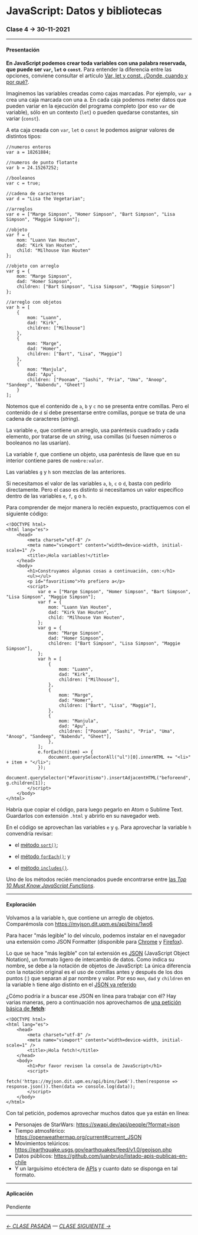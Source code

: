 # JavaScript: Datos y bibliotecas

### Clase 4 → 30-11-2021

- - - - - - - 

#### Presentación

**En JavaScript podemos crear toda variables con una palabra reservada, que puede ser `var`, `let` o `const`**. Para entender la diferencia entre las opciones, conviene consultar el artículo [Var, let y const. ¿Donde, cuando y por qué?](https://medium.com/@tatymolys/var-let-y-const-donde-cuando-y-por-qu%C3%A9-d4a0ee66883b). 

Imaginemos las variables creadas como cajas marcadas. Por ejemplo, `var a` crea una caja marcada con una a. En cada caja podemos meter datos que pueden variar en la ejecución del programa completo (por eso `var` de variable), sólo en un contexto (`let`) o pueden quedarse constantes, sin variar (`const`).

A eta caja creada con `var`, `let` o `const` le podemos asignar valores de distintos tipos: 

```
//numeros enteros
var a = 18261884;

//numeros de punto flotante
var b = 24.15267252;

//booleanos
var c = true;

//cadena de caracteres
var d = "Lisa the Vegetarian";

//arreglos
var e = ["Marge Simpson", "Homer Simpson", "Bart Simpson", "Lisa Simpson", "Maggie Simpson"];

//objeto
var f = {
    mom: "Luann Van Houten",
    dad: "Kirk Van Houten",
    child: "Milhouse Van Houten"
};

//objeto con arreglo
var g = {
    mom: "Marge Simpson",
    dad: "Homer Simpson",
    children: ["Bart Simpson", "Lisa Simpson", "Maggie Simpson"]
};

//arreglo con objetos
var h = [
    {
        mom: "Luann",
        dad: "Kirk",
        children: ["Milhouse"]
    },
    {
        mom: "Marge",
        dad: "Homer",
        children: ["Bart", "Lisa", "Maggie"]
    },
    {
        mom: "Manjula",
        dad: "Apu",
        children: ["Poonam", "Sashi", "Pria", "Uma", "Anoop", "Sandeep", "Nabendu", "Gheet"]
    }
];

```

Notemos que el contenido de `a`, `b` y `c` no se presenta entre comillas. Pero el contenido de `d` sí debe presentarse entre comillas, porque se trata de una cadena de caracteres (*string*). 

La variable `e`, que contiene un arreglo, usa paréntesis cuadrado y cada elemento, por tratarse de un *string*, usa comillas (si fuesen números o booleanos no las usarían). 

La variable `f`, que contiene un objeto, usa paréntesis de llave que en su interior contiene pares de `nombre:valor`. 

Las variables `g` y `h` son mezclas de las anteriores.

Si necesitamos el valor de las variables `a`, `b`, `c` o `d`, basta con pedirlo directamente. Pero el caso es distinto si necesitamos un valor específico dentro de las variables  `e`, `f`, `g` o `h`.

Para comprender de mejor manera lo recién expuesto, practiquemos con el siguiente código: 

```
<!DOCTYPE html>
<html lang="es">
    <head>
        <meta charset="utf-8" />
        <meta name="viewport" content="width=device-width, initial-scale=1" />
        <title>¡Hola variables!</title>
    </head>
    <body>
        <h1>Construyamos algunas cosas a continuación, con:</h1>
        <ul></ul>
        <p id="favoritismo">Yo prefiero a</p>
        <script>
            var e = ["Marge Simpson", "Homer Simpson", "Bart Simpson", "Lisa Simpson", "Maggie Simpson"];
            var f = {
                mom: "Luann Van Houten",
                dad: "Kirk Van Houten",
                child: "Milhouse Van Houten",
            };
            var g = {
                mom: "Marge Simpson",
                dad: "Homer Simpson",
                children: ["Bart Simpson", "Lisa Simpson", "Maggie Simpson"],
            };
            var h = [
                {
                    mom: "Luann",
                    dad: "Kirk",
                    children: ["Milhouse"],
                },
                {
                    mom: "Marge",
                    dad: "Homer",
                    children: ["Bart", "Lisa", "Maggie"],
                },
                {
                    mom: "Manjula",
                    dad: "Apu",
                    children: ["Poonam", "Sashi", "Pria", "Uma", "Anoop", "Sandeep", "Nabendu", "Gheet"],
                },
            ];
            e.forEach((item) => {
                document.querySelectorAll("ul")[0].innerHTML += "<li>" + item + "</li>";
            });
            document.querySelector("#favoritismo").insertAdjacentHTML("beforeend", g.children[1]);
        </script>
    </body>
</html>
```
Habría que copiar el código, para luego pegarlo en Atom o Sublime Text. Guardarlos con extensión `.html` y abrirlo en su navegador web.

En el código se aprovechan las variables `e` y `g`. Para aprovechar la variable `h` convendría revisar:

- el [método `sort()`](https://developer.mozilla.org/es/docs/Web/JavaScript/Referencia/Objetos_globales/Array/sort);

- el [método `forEach()`](https://developer.mozilla.org/es/docs/Web/JavaScript/Referencia/Objetos_globales/Array/forEach); y

- el [método `includes()`](https://developer.mozilla.org/es/docs/Web/JavaScript/Reference/Global_Objects/String/includes).

Uno de los métodos recién mencionados puede encontrarse entre [las *Top 10 Must Know JavaScript Functions*](https://www.thedailytechtalk.com/top-10-must-know-javascript-functions/).

- - - - - - -

#### Exploración

Volvamos a la variable `h`, que contiene un arreglo de objetos. Comparémosla con https://myjson.dit.upm.es/api/bins/1wo6

Para hacer "más legible" lo del vínculo, podemos instalar en el navegador una extensión como JSON Formatter (disponible para [Chrome](https://chrome.google.com/webstore/detail/json-formatter/bcjindcccaagfpapjjmafapmmgkkhgoa?hl=es) y [Firefox](https://addons.mozilla.org/es/firefox/addon/json-formatter/)). 

Lo que se hace "más legible" con tal extensión es [JSON](https://www.json.org/json-es.html) (JavaScript Object Notation), un formato ligero de intercambio de datos. Como indica su nombre, se debe a la notación de objetos de JavaScript: La única diferencia con la notación original es el uso de comillas antes y después de los dos puntos (:) que separan al par nombre y valor. Por eso `mon`, `dad` y `children` en la variable `h` tiene algo distinto en el [JSON ya referido](http://myjson.dit.upm.es/api/bins/1wo6)

¿Cómo podría ir a buscar ese JSON en línea para trabajar con él? Hay varias maneras, pero a continuación nos aprovechamos de [una petición básica de **fetch**](https://developer.mozilla.org/es/docs/Web/API/Fetch_API/Using_Fetch#on-github):

```
<!DOCTYPE html>
<html lang="es">
    <head>
        <meta charset="utf-8" />
        <meta name="viewport" content="width=device-width, initial-scale=1" />
        <title>¡Hola fetch!</title>
    </head>
    <body>
        <h1>Por favor revisen la consola de JavaScript</h1>
        <script>
            fetch('https://myjson.dit.upm.es/api/bins/1wo6').then(response => response.json()).then(data => console.log(data));
        </script>
    </body>
</html>
```

Con tal petición, podemos aprovechar muchos datos que ya están en línea:

- Personajes de StarWars: https://swapi.dev/api/people/?format=json
- Tiempo atmosférico: https://openweathermap.org/current#current_JSON
- Movimientos telúricos: https://earthquake.usgs.gov/earthquakes/feed/v1.0/geojson.php
- Datos públicos: https://github.com/juanbrujo/listado-apis-publicas-en-chile
- Y un larguísimo etcéctera de [APIs](https://es.wikipedia.org/wiki/Interfaz_de_programaci%C3%B3n_de_aplicaciones) y cuanto dato se disponga en tal formato.

- - - - - - - 

#### Aplicación

Pendiente

- - - - - - - -

###### [← CLASE PASADA](https://github.com/profesorfaco/infografia/tree/main/clase-3) — [CLASE SIGUIENTE →](https://github.com/profesorfaco/infografia/tree/main/clase-5) 
